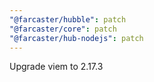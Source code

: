 ```yaml
---
"@farcaster/hubble": patch
"@farcaster/core": patch
"@farcaster/hub-nodejs": patch
---
```


Upgrade viem to 2.17.3

